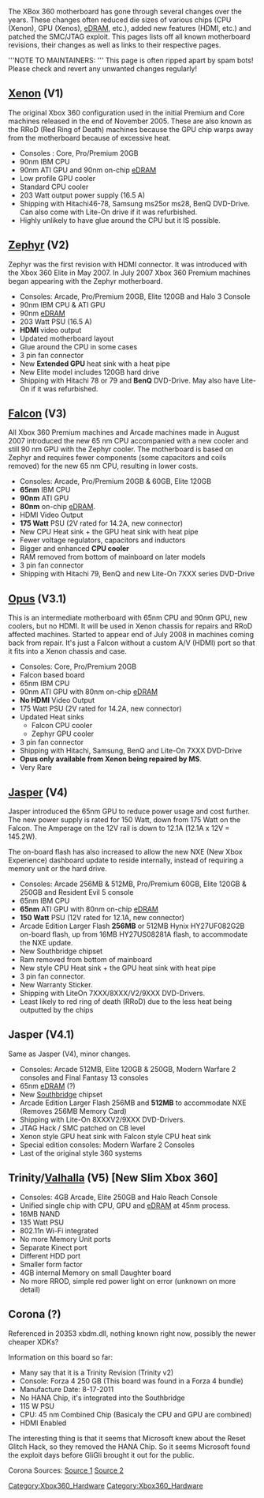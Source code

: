 The XBox 360 motherboard has gone through several changes over the
years. These changes often reduced die sizes of various chips (CPU
(Xenon), GPU (Xenos), [eDRAM](http://en.wikipedia.org/wiki/EDRAM),
etc.), added new features (HDMI, etc.) and patched the SMC/JTAG exploit.
This pages lists off all known motherboard revisions, their changes as
well as links to their respective pages.

'''NOTE TO MAINTAINERS: ''' This page is often ripped apart by spam
bots\! Please check and revert any unwanted changes regularly\!

## [Xenon](Xenon_(Motherboard) "wikilink") (V1)

The original Xbox 360 configuration used in the initial Premium and Core
machines released in the end of November 2005.
These are also known as the RRoD (Red Ring of Death) machines because
the GPU chip warps away from the motherboard because of excessive heat.

  - Consoles : Core, Pro/Premium 20GB
  - 90nm IBM CPU
  - 90nm ATI GPU and 90nm on-chip
    [eDRAM](http://en.wikipedia.org/wiki/EDRAM)
  - Low profile GPU cooler
  - Standard CPU cooler
  - 203 Watt output power supply (16.5 A)
  - Shipping with Hitachi46-78, Samsung ms25or ms28, BenQ DVD-Drive. Can
    also come with Lite-On drive if it was refurbished.
  - Highly unlikely to have glue around the CPU but it IS possible.

## [Zephyr](Zephyr "wikilink") (V2)

Zephyr was the first revision with HDMI connector.
It was introduced with the Xbox 360 Elite in May 2007.
In July 2007 Xbox 360 Premium machines began appearing with the Zephyr
motherboard.

  - Consoles: Arcade, Pro/Premium 20GB, Elite 120GB and Halo 3 Console
  - 90nm IBM CPU & ATI GPU
  - 90nm [eDRAM](http://en.wikipedia.org/wiki/EDRAM)
  - 203 Watt PSU (16.5 A)
  - **HDMI** video output
  - Updated motherboard layout
  - Glue around the CPU in some cases
  - 3 pin fan connector
  - New **Extended GPU** heat sink with a heat pipe
  - New Elite model includes 120GB hard drive
  - Shipping with Hitachi 78 or 79 and **BenQ** DVD-Drive. May also have
    Lite-On if it was refurbished.

## [Falcon](Falcon "wikilink") (V3)

All Xbox 360 Premium machines and Arcade machines made in August 2007
introduced the new 65 nm CPU accompanied with a new cooler and still 90
nm GPU with the Zephyr cooler.
The motherboard is based on Zephyr and requires fewer components (some
capacitors and coils removed) for the new 65 nm CPU, resulting in lower
costs.

  - Consoles: Arcade, Pro/Premium 20GB & 60GB, Elite 120GB
  - **65nm** IBM CPU
  - **90nm** ATI GPU
  - **80nm** on-chip [eDRAM](http://en.wikipedia.org/wiki/EDRAM).
  - HDMI Video Output
  - **175 Watt** PSU (2V rated for 14.2A, new connector)
  - New CPU Heat sink + the GPU heat sink with heat pipe
  - Fewer voltage regulators, capacitors and inductors
  - Bigger and enhanced **CPU cooler**
  - RAM removed from bottom of mainboard on later models
  - 3 pin fan connector
  - Shipping with Hitachi 79, BenQ and new Lite-On 7XXX series DVD-Drive

## [Opus](Opus "wikilink") (V3.1)

This is an intermediate motherboard with 65nm CPU and 90nm GPU, new
coolers, but no HDMI. It will be used in Xenon chassis for repairs and
RRoD affected machines.
Started to appear end of July 2008 in machines coming back from repair.
It's just a Falcon without a custom A/V (HDMI) port so that it fits into
a Xenon chassis and case.

  - Consoles: Core, Pro/Premium 20GB
  - Falcon based board
  - 65nm IBM CPU
  - 90nm ATI GPU with 80nm on-chip
    [eDRAM](http://en.wikipedia.org/wiki/EDRAM)
  - **No HDMI** Video Output
  - 175 Watt PSU (2V rated for 14.2A, new connector)
  - Updated Heat sinks
      - Falcon CPU cooler
      - Zephyr GPU cooler
  - 3 pin fan connector
  - Shipping with Hitachi, Samsung, BenQ and Lite-On 7XXX DVD-Drive
  - **Opus only available from Xenon being repaired by MS**.
  - Very Rare

## [Jasper](Jasper "wikilink") (V4)

Jasper introduced the 65nm GPU to reduce power usage and cost further.
The new power supply is rated for 150 Watt, down from 175 Watt on the
Falcon. The Amperage on the 12V rail is down to 12.1A (12.1A x 12V =
145.2W).

The on-board flash has also increased to allow the new NXE (New Xbox
Experience) dashboard update to reside internally, instead of requiring
a memory unit or the hard drive.

  - Consoles: Arcade 256MB & 512MB, Pro/Premium 60GB, Elite 120GB &
    250GB and Resident Evil 5 console
  - 65nm IBM CPU
  - **65nm** ATI GPU with 80nm on-chip
    [eDRAM](http://en.wikipedia.org/wiki/EDRAM)
  - **150 Watt** PSU (12V rated for 12.1A, new connector)
  - Arcade Edition Larger Flash **256MB** or 512MB Hynix HY27UF082G2B
    on-board flash, up from 16MB HY27US08281A flash, to accommodate the
    NXE update.
  - New Southbridge chipset
  - Ram removed from bottom of mainboard
  - New style CPU Heat sink + the GPU heat sink with heat pipe
  - 3 pin fan connector.
  - New Warranty Sticker.
  - Shipping with LiteOn 7XXX/8XXX/V2/9XXX DVD-Drivers.
  - Least likely to red ring of death (RRoD) due to the less heat being
    outputted by the chips

## Jasper (V4.1)

Same as Jasper (V4), minor changes.

  - Consoles: Arcade 512MB, Elite 120GB & 250GB, Modern Warfare 2
    consoles and Final Fantasy 13 consoles
  - 65nm [eDRAM](http://en.wikipedia.org/wiki/EDRAM) (?)
  - New [Southbridge](Southbridge "wikilink") chipset
  - Arcade Edition Larger Flash 256MB and **512MB** to accommodate NXE
    (Removes 256MB Memory Card)
  - Shipping with Lite-On 8XXXV2/9XXX DVD-Drivers.
  - JTAG Hack / SMC patched on CB level
  - Xenon style GPU heat sink with Falcon style CPU heat sink
  - Special edition consoles: Modern Warfare 2 Consoles
  - Last of the original style 360 systems

## Trinity/[Valhalla](Valhalla "wikilink") (V5) \[New Slim Xbox 360\]

  - Consoles: 4GB Arcade, Elite 250GB and Halo Reach Console
  - Unified single chip with CPU, GPU and
    [eDRAM](http://en.wikipedia.org/wiki/EDRAM) at 45nm process.
  - 16MB NAND
  - 135 Watt PSU
  - 802.11n Wi-Fi integrated
  - No more Memory Unit ports
  - Separate Kinect port
  - Different HDD port
  - Smaller form factor
  - 4GB internal Memory on small Daughter board
  - No more RROD, simple red power light on error (unknown on more
    detail)

## Corona (?)

Referenced in 20353 xbdm.dll, nothing known right now, possibly the
newer cheaper XDKs?

Information on this board so far:

  - Many say that it is a Trinity Revision (Trinity v2)
  - Console: Forza 4 250 GB (This board was found in a Forza 4 bundle)
  - Manufacture Date: 8-17-2011
  - No HANA Chip, it's integrated into the Southbridge
  - 115 W PSU
  - CPU: 45 nm Combined Chip (Basicaly the CPU and GPU are combined)
  - HDMI Enabled

The interesting thing is that it seems that Microsoft knew about the
Reset Glitch Hack, so they removed the HANA Chip. So it seems Microsoft
found the exploit days before GliGli brought it out for the public.

Corona Sources:
[Source 1](http://en.wikipedia.org/wiki/Xbox_360_technical_specifications#List_of_revisions)
[Source 2](https://web.archive.org/web/20160515071713/http://www.xboxhacker.org/index.php?topic=17143.0)

[Category:Xbox360_Hardware](Category:Xbox360_Hardware "wikilink")
[Category:Xbox360_Hardware](Category:Xbox360_Hardware "wikilink")